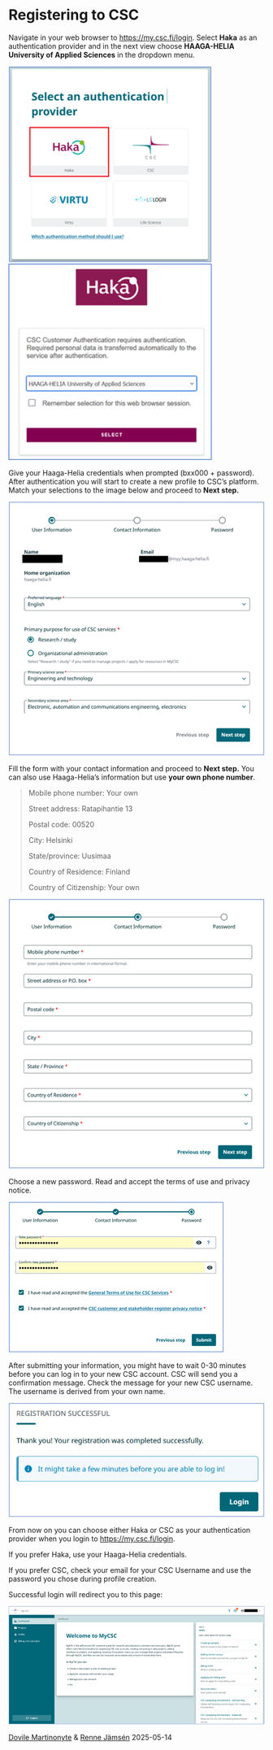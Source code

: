 # Registering to CSC

Navigate in your web browser to <https://my.csc.fi/login>. Select **Haka** as an authentication provider and in the next view choose **HAAGA-HELIA University of Applied Sciences** in the dropdown menu.

<p float="left"> 
<img src="./imgs/csc_register_01.png" width="400" alt="Select an authentication provider"/> 
<img src="./imgs/csc_register_02.png" width="400" alt="Haka authentication"/> 
</p>

Give your Haaga-Helia credentials when prompted (bxx000 + password). After authentication you will start to create a new profile to CSC’s platform. Match your selections to the image below and proceed to **Next step.**

![Registration form](./imgs/csc_register_03.png)

Fill the form with your contact information and proceed to **Next step.** You can also use Haaga-Helia’s information but use **your own phone number**.

>Mobile phone number: Your own
>
> Street address: Ratapihantie 13
> 
> Postal code: 00520
>
> City: Helsinki
>
> State/province: Uusimaa
>
> Country of Residence: Finland
>
> Country of Citizenship: Your own

![Contact information form](./imgs/csc_register_04.png)

Choose a new password. Read and accept the terms of use and privacy notice.

![Create a password](./imgs/csc_register_05.png)

After submitting your information, you might have to wait 0-30 minutes before you can log in to your new CSC account. CSC will send you a confirmation message. Check the message for your new CSC username. The username is derived from your own name.

![Registration successful](./imgs/csc_register_06.png)

From now on you can choose either Haka or CSC as your authentication provider when you login to <https://my.csc.fi/login>.

If you prefer Haka, use your Haaga-Helia credentials.

If you prefer CSC, check your email for your CSC Username and use the password you chose during profile creation.

Successful login will redirect you to this page:

![Welcome to MyCSC](./imgs/csc_register_07.png)

[Dovile Martinonyte](https://github.com/dovile-mart) & [Renne Jämsén](https://github.com/RenneJ) 2025-05-14

